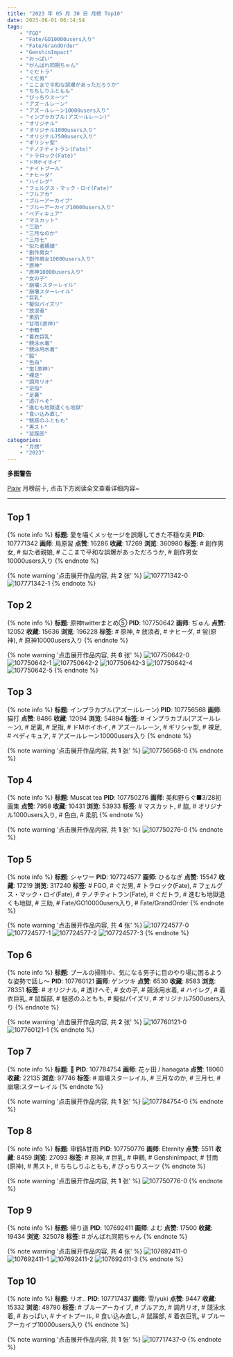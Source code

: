 ```yaml
---
title: "2023 年 05 月 30 日 月榜 Top10"
date: 2023-06-01 06:14:54
tags:
    - "FGO"
    - "Fate/GO10000users入り"
    - "Fate/GrandOrder"
    - "GenshinImpact"
    - "おっぱい"
    - "がんばれ同期ちゃん"
    - "ぐだトラ"
    - "ぐだ男"
    - "ここまで平和な誤爆があっただろうか"
    - "ちちしりふともも"
    - "ぴっちりスーツ"
    - "アズールレーン"
    - "アズールレーン10000users入り"
    - "インプラカブル(アズールレーン)"
    - "オリジナル"
    - "オリジナル1000users入り"
    - "オリジナル7500users入り"
    - "ギリシャ型"
    - "テノチティトラン(Fate)"
    - "トラロック(Fate)"
    - "ドMホイホイ"
    - "ナイトプール"
    - "ナヒーダ"
    - "ハイレグ"
    - "フェルグス・マック・ロイ(Fate)"
    - "ブルアカ"
    - "ブルーアーカイブ"
    - "ブルーアーカイブ10000users入り"
    - "ペディキュア"
    - "マスカット"
    - "三助"
    - "三月なのか"
    - "三月七"
    - "似た者親娘"
    - "創作男女"
    - "創作男女10000users入り"
    - "原神"
    - "原神10000users入り"
    - "女の子"
    - "崩壊:スターレイル"
    - "崩壊スターレイル"
    - "巨乳"
    - "擬似パイズリ"
    - "放浪者"
    - "柔肌"
    - "甘雨(原神)"
    - "申鶴"
    - "着衣巨乳"
    - "競泳水着"
    - "競泳用水着"
    - "脇"
    - "色白"
    - "蛍(原神)"
    - "裸足"
    - "調月リオ"
    - "足指"
    - "足裏"
    - "透けへそ"
    - "進むも地獄退くも地獄"
    - "食い込み直し"
    - "魅惑のふともも"
    - "黒スト"
    - "鼠蹊部"
categories:
    - "月榜"
    - "2023"
---
```


<i class="fa fa-triangle-exclamation"></i>**多图警告**<i class="fa fa-triangle-exclamation"></i>

[Pixiv](https://www.pixiv.net/) 月榜前十, 点击下方阅读全文查看详细内容~

<!-- more -->

---

## Top 1

{% note info %}
**标题**: 愛を囁くメッセージを誤爆してきた不穏な夫
**PID**: 107771342 **画师**: 鳥原習
**点赞**: 16286 **收藏**: 17269 **浏览**: 360980
**标签**: # 創作男女, # 似た者親娘, # ここまで平和な誤爆があっただろうか, # 創作男女10000users入り
{% endnote %}

{% note warning '点击展开作品内容, 共 **2** 张' %}
![107771342-0](https://i.pixiv.re/img-original/img/2023/05/03/18/00/33/107771342_p0.jpg)
![107771342-1](https://i.pixiv.re/img-original/img/2023/05/03/18/00/33/107771342_p1.jpg)
{% endnote %}

## Top 2

{% note info %}
**标题**: 原神twitterまとめ⑤
**PID**: 107750642 **画师**: ぢゅん
**点赞**: 12052 **收藏**: 15636 **浏览**: 196228
**标签**: # 原神, # 放浪者, # ナヒーダ, # 蛍(原神), # 原神10000users入り
{% endnote %}

{% note warning '点击展开作品内容, 共 **6** 张' %}
![107750642-0](https://i.pixiv.re/img-original/img/2023/05/03/00/03/41/107750642_p0.jpg)
![107750642-1](https://i.pixiv.re/img-original/img/2023/05/03/00/03/41/107750642_p1.jpg)
![107750642-2](https://i.pixiv.re/img-original/img/2023/05/03/00/03/41/107750642_p2.jpg)
![107750642-3](https://i.pixiv.re/img-original/img/2023/05/03/00/03/41/107750642_p3.jpg)
![107750642-4](https://i.pixiv.re/img-original/img/2023/05/03/00/03/41/107750642_p4.jpg)
![107750642-5](https://i.pixiv.re/img-original/img/2023/05/03/00/03/41/107750642_p5.jpg)
{% endnote %}

## Top 3

{% note info %}
**标题**: インプラカブル(アズールレーン)
**PID**: 107756568 **画师**: 猫打
**点赞**: 8486 **收藏**: 12094 **浏览**: 54894
**标签**: # インプラカブル(アズールレーン), # 足裏, # 足指, # ドMホイホイ, # アズールレーン, # ギリシャ型, # 裸足, # ペディキュア, # アズールレーン10000users入り
{% endnote %}

{% note warning '点击展开作品内容, 共 **1** 张' %}
![107756568-0](https://i.pixiv.re/img-original/img/2023/05/03/04/10/06/107756568_p0.jpg)
{% endnote %}

## Top 4

{% note info %}
**标题**: Muscat tea
**PID**: 107750276 **画师**: 美和野らぐ■3/28初画集
**点赞**: 7958 **收藏**: 10431 **浏览**: 53933
**标签**: # マスカット, # 脇, # オリジナル1000users入り, # 色白, # 柔肌
{% endnote %}

{% note warning '点击展开作品内容, 共 **1** 张' %}
![107750276-0](https://i.pixiv.re/img-original/img/2023/05/03/00/00/13/107750276_p0.png)
{% endnote %}

## Top 5

{% note info %}
**标题**: シャワー
**PID**: 107724577 **画师**: ひるなぎ
**点赞**: 15547 **收藏**: 17219 **浏览**: 317240
**标签**: # FGO, # ぐだ男, # トラロック(Fate), # フェルグス・マック・ロイ(Fate), # テノチティトラン(Fate), # ぐだトラ, # 進むも地獄退くも地獄, # 三助, # Fate/GO10000users入り, # Fate/GrandOrder
{% endnote %}

{% note warning '点击展开作品内容, 共 **4** 张' %}
![107724577-0](https://i.pixiv.re/img-original/img/2023/05/02/06/00/09/107724577_p0.jpg)
![107724577-1](https://i.pixiv.re/img-original/img/2023/05/02/06/00/09/107724577_p1.jpg)
![107724577-2](https://i.pixiv.re/img-original/img/2023/05/02/06/00/09/107724577_p2.jpg)
![107724577-3](https://i.pixiv.re/img-original/img/2023/05/02/06/00/09/107724577_p3.jpg)
{% endnote %}

## Top 6

{% note info %}
**标题**: プールの掃除中、気になる男子に目のやり場に困るような姿勢で話し～
**PID**: 107760121 **画师**: ゲンツキ
**点赞**: 6530 **收藏**: 8583 **浏览**: 78351
**标签**: # オリジナル, # 透けへそ, # 女の子, # 競泳用水着, # ハイレグ, # 着衣巨乳, # 鼠蹊部, # 魅惑のふともも, # 擬似パイズリ, # オリジナル7500users入り
{% endnote %}

{% note warning '点击展开作品内容, 共 **2** 张' %}
![107760121-0](https://i.pixiv.re/img-original/img/2023/05/03/09/00/05/107760121_p0.jpg)
![107760121-1](https://i.pixiv.re/img-original/img/2023/05/03/09/00/05/107760121_p1.jpg)
{% endnote %}

## Top 7

{% note info %}
**标题**: 🌸
**PID**: 107784754 **画师**: 花ヶ田 / hanagata
**点赞**: 18060 **收藏**: 22135 **浏览**: 97746
**标签**: # 崩壊スターレイル, # 三月なのか, # 三月七, # 崩壊:スターレイル
{% endnote %}

{% note warning '点击展开作品内容, 共 **1** 张' %}
![107784754-0](https://i.pixiv.re/img-original/img/2023/05/04/00/18/34/107784754_p0.png)
{% endnote %}

## Top 8

{% note info %}
**标题**: 申鹤&甘雨
**PID**: 107750776 **画师**: Eternity
**点赞**: 5511 **收藏**: 8459 **浏览**: 27093
**标签**: # 原神, # 巨乳, # 申鶴, # GenshinImpact, # 甘雨(原神), # 黒スト, # ちちしりふともも, # ぴっちりスーツ
{% endnote %}

{% note warning '点击展开作品内容, 共 **1** 张' %}
![107750776-0](https://i.pixiv.re/img-original/img/2023/05/03/00/05/48/107750776_p0.jpg)
{% endnote %}

## Top 9

{% note info %}
**标题**: 帰り道
**PID**: 107692411 **画师**: よむ
**点赞**: 17500 **收藏**: 19434 **浏览**: 325078
**标签**: # がんばれ同期ちゃん
{% endnote %}

{% note warning '点击展开作品内容, 共 **4** 张' %}
![107692411-0](https://i.pixiv.re/img-original/img/2023/05/01/08/09/58/107692411_p0.png)
![107692411-1](https://i.pixiv.re/img-original/img/2023/05/01/08/09/58/107692411_p1.png)
![107692411-2](https://i.pixiv.re/img-original/img/2023/05/01/08/09/58/107692411_p2.png)
![107692411-3](https://i.pixiv.re/img-original/img/2023/05/01/08/09/58/107692411_p3.png)
{% endnote %}

## Top 10

{% note info %}
**标题**: リオ..
**PID**: 107717437 **画师**: 雪/yuki
**点赞**: 9447 **收藏**: 15332 **浏览**: 48790
**标签**: # ブルーアーカイブ, # ブルアカ, # 調月リオ, # 競泳水着, # おっぱい, # ナイトプール, # 食い込み直し, # 鼠蹊部, # 着衣巨乳, # ブルーアーカイブ10000users入り
{% endnote %}

{% note warning '点击展开作品内容, 共 **1** 张' %}
![107717437-0](https://i.pixiv.re/img-original/img/2023/05/02/00/01/16/107717437_p0.jpg)
{% endnote %}
